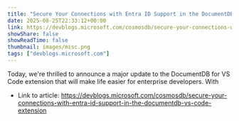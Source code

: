 ```yaml
---
title: "Secure Your Connections with Entra ID Support in the DocumentDB VS Code Extension"
date: 2025-08-25T22:33:12+00:00
link: https://devblogs.microsoft.com/cosmosdb/secure-your-connections-with-entra-id-support-in-the-documentdb-vs-code-extension
showShare: false
showReadTime: false
thumbnail: images/misc.png
tags: ["devblogs.microsoft.com"]
---
```

Today, we're thrilled to announce a major update to the DocumentDB for VS Code extension that will make life easier for enterprise developers. With

- Link to article: https://devblogs.microsoft.com/cosmosdb/secure-your-connections-with-entra-id-support-in-the-documentdb-vs-code-extension